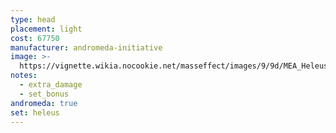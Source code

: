 ```yaml
---
type: head
placement: light
cost: 67750
manufacturer: andromeda-initiative
image: >-
  https://vignette.wikia.nocookie.net/masseffect/images/9/9d/MEA_Heleus_Defender_Helmet.png/revision/latest/scale-to-width-down/350?cb=20180509212343
notes:
  - extra_damage
  - set_bonus
andromeda: true
set: heleus
---
```

